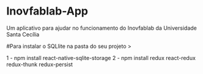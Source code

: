 # Inovfablab-App
Um aplicativo para ajudar no funcionamento do Inovfablab da Universidade Santa Cecília

#Para instalar o SQLlite
na pasta do seu projeto >

1 - npm install react-native-sqlite-storage
2 - npm install redux react-redux redux-thunk redux-persist
